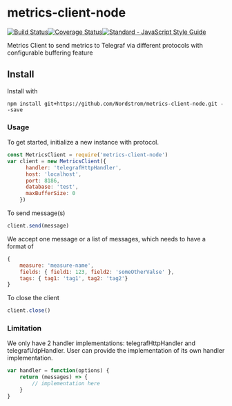 # metrics-client-node
[![Build Status](https://travis-ci.org/Nordstrom/metrics-client-node.svg?branch=master)](https://travis-ci.org/Nordstrom/metrics-client-node)[![Coverage Status](https://coveralls.io/repos/github/Nordstrom/metrics-client-node/badge.svg)](https://coveralls.io/github/Nordstrom/metrics-client-node)[![Standard - JavaScript Style Guide](https://img.shields.io/badge/code%20style-standard-brightgreen.svg)](http://standardjs.com/)

Metrics Client to send metrics to Telegraf via different protocols with configurable buffering feature

## Install
Install with
```
npm install git+https://github.com/Nordstrom/metrics-client-node.git --save
```

### Usage
To get started, initialize a new instance with protocol. 
```js
const MetricsClient = require('metrics-client-node')
var client = new MetricsClient({
      handler: 'telegrafHttpHandler',
      host: 'localhost',
      port: 8186,
      database: 'test',
      maxBufferSize: 0
    })
```


To send message(s)
```js
client.send(message)
```
We accept one message or a list of messages, which needs to have a format of 
```js
{
    measure: 'measure-name',
    fields: { field1: 123, field2: 'someOtherValse' },
    tags: { tag1: 'tag1', tag2: 'tag2'}
}
```

To close the client
```js
client.close()
```

### Limitation
We only have 2 handler implementations: telegrafHttpHandler and telegrafUdpHandler. User can provide the implementation of its own handler implementation.
```js
var handler = function(options) {
    return (messages) => {
        // implementation here
    }
}
```

